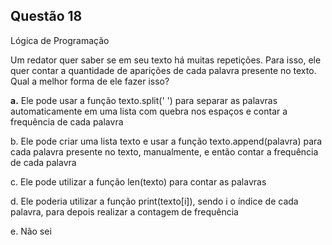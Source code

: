 

## Questão 18
Lógica de Programação

Um redator quer saber se em seu texto há muitas repetições. Para isso, ele quer contar a quantidade de aparições de cada palavra presente no texto. Qual a melhor forma de ele fazer isso?

**a.** Ele pode usar a função texto.split(' ') para separar as palavras automaticamente em uma lista com quebra nos espaços e contar a frequência de cada palavra

b. Ele pode criar uma lista texto e usar a função texto.append(palavra) para cada palavra presente no texto, manualmente, e então contar a frequência de cada palavra

c. Ele pode utilizar a função len(texto) para contar as palavras 

d. Ele poderia utilizar a função print(texto[i]), sendo i o índice de cada palavra, para depois realizar a contagem de frequência

e. Não sei



